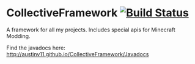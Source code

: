 # CollectiveFramework [![Build Status](https://drone.io/github.com/austinv11/CollectiveFramework/status.png)](https://drone.io/github.com/austinv11/CollectiveFramework/latest)
A framework for all my projects. Includes special apis for Minecraft Modding.

Find the javadocs here: http://austinv11.github.io/CollectiveFramework/Javadocs
